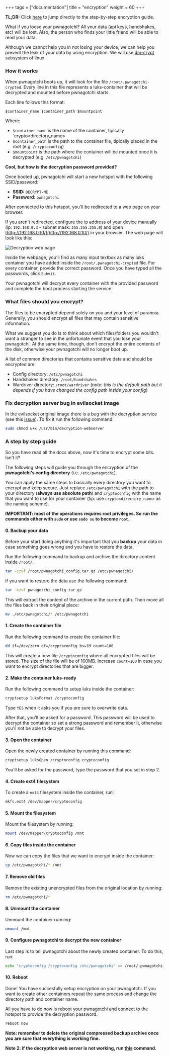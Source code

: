 +++
tags = ["documentation"]
title = "encryption"
weight = 60
+++

**TL;DR:** Click [here](#a-step-by-step-guide) to jump directly to the step-by-step encryption guide.

What if you loose your pwnagotchi? All your data (api keys, handshakes, etc) will be lost. Also, the person who finds your little friend will be able to read your data.

Although we cannot help you in not losing your device, we can help you prevent the leak of your data by using encryption. We will use [dm-crypt](https://en.wikipedia.org/wiki/Dm-crypt) subsystem of linux.

### How it works

When pwnagotchi boots up, it will look for the file `/root/.pwnagotchi-crypted`. Every line in this file represents a luks-container that will be decrypted and mounted before pwnagotchi starts.

Each line follows this format:

```
$container_name $container_path $mountpoint
```

Where:

- `$container_name` is the name of the container, tipically `crypto<directory_name>
- `$container_path` is the path to the container file, tipically placed in the root (e.g. `/cryptoconfig`)
- `$mountpoint` is the path where the container will be mounted once it is decrypted (e.g. `/etc/pwnagotchi`)

**Cool, but how is the decryption password provided?**

Once booted up, pwnagotchi will start a new hotspot with the following SSID/password:

- **SSID:** `DECRYPT-ME`
- **Password:** `pwnagotchi`

After connected to this hotspot, you'll be redirected to a web page on your browser.

If you aren't redirected, configure the ip address of your device manually (ip: `192.168.0.3` - subnet mask: `255.255.255.0`) and open [http://192.168.0.10/](http://192.168.0.10/) in your browser. The web page will look like this:

![Decryption web page](https://i.imgur.com/BRGATme.png)

Inside the webpage, you'll find as many input textbox as many luks container you have added inside the `/root/.pwnagotchi-crypted` file. For every container, provide the correct password. Once you have typed all the passwords, click `Submit`.

Your pwnagotchi will decrypt every container with the provided password and complete the boot process starting the service.

### What files should you encrypt?

The files to be encrypted depend solely on you and your level of paranoia. Generally, you should encrypt all files that may contain sensitive information.

What we suggest you do is to think about which files/folders you wouldn't want a stranger to see in the unfortunate event that you lose your pwnagotchi. At the same time, though, don't encrypt the entire contents of the disk, otherwise your pwnagotchi will no longer boot up.

A list of common directories that contains sensitive data and should be encrypted are:

- Config directory: `/etc/pwnagotchi`
- Handshakes directory: `/root/handshakes`
- Wardriver directory: `/root/wardriver` (*note: this is the default path but it depends if you have changed the config path inside your config*)

### Fix decryption server bug in evilsocket image

In the evilsocket original image there is a bug with the decryption service (see this [issue](https://github.com/evilsocket/pwnagotchi/issues/879)). To fix it run the following command:

```sh
sudo chmod u+x /usr/bin/decryption-webserver
```

### A step by step guide

So you have read all the docs above, now it's time to encrypt some bits. Isn't it?

The following steps will guide you through the encryption of the **pwnagotchi's config directory** (i.e. `/etc/pwnagotchi`).

You can apply the same steps to basically every directory you want to encrypt and keep secure. Just replace `/etc/pwnagotchi` with the path to your directory (**always use absolute path**) and `cryptoconfig` with the name that you want to use for your container (tip: use `crypto<directory_name>` as the naming scheme).

**IMPORTANT: most of the operations requires root privileges. So run the commands either with `sudo` or use `sudo su` to become `root`.**

#### 0. Backup your data

Before your start doing anything it's important that you **backup** your data in case something goes wrong and you have to restore the data.

Run the following command to backup and archive the directory content inside `/root/`:

```sh
tar -czvf /root/pwnagotchi_config.tar.gz /etc/pwnagotchi/
```

If you want to restore the data use the following command:

```sh
tar -xzvf pwnagotchi_config.tar.gz
```

This will extract the content of the archive in the current path. Then move all the files back in their original place:

```sh
mv ./etc/pwnagotchi/* /etc/pwnagotchi
```

#### 1. Create the container file

Run the following command to create the container file:

```sh
dd if=/dev/zero of=/cryptoconfig bs=1M count=100
```

This will create a new file `/cryptoconfig` where all encrypted files will be stored. The size of the file will be of 100MB. Increase `count=100` in case you want to encrypt directories that are bigger.

#### 2. Make the container luks-ready

Run the following command to setup luks inside the container:

```sh
cryptsetup luksFormat /cryptoconfig
```

Type `YES` when it asks you if you are sure to overwrite data.

After that, you'll be asked for a password. This password will be used to decrypt the container so set a strong password and remember it, otherwise you'll not be able to decrypt your files.

#### 3. Open the container

Open the newly created container by running this command:

```sh
cryptsetup luksOpen /cryptoconfig cryptoconfig
```

You'll be asked for the password, type the password that you set in step 2.

#### 4. Create ext4 filesystem

To create a `ext4` filesystem inside the container, run:

```sh
mkfs.ext4 /dev/mapper/cryptoconfig
```

#### 5. Mount the filesystem

Mount the filesystem by running:

```sh
mount /dev/mapper/cryptoconfig /mnt
```

#### 6. Copy files inside the container

Now we can copy the files that we want to encrypt inside the container:

```sh
cp /etc/pwnagotchi/* /mnt
```

#### 7. Remove old files

Remove the existing unencrypted files from the original location by running:

```sh
rm /etc/pwnagotchi/*
```

#### 8. Unmount the container

Unmount the container running:

```sh
umount /mnt
```

#### 9. Configure pwnagotchi to decrypt the new container

Last step is to tell pwnagotchi about the newly created container. To do this, run:

```sh
echo "cryptoconfig /cryptoconfig /etc/pwnagotchi" >> /root/.pwnagotchi-crypted
```

#### 10. Reboot

Done! You have succesfully setup encryption on your pwnagotchi. If you want to create other containers repeat the same process and change the directory path and container name.

All you have to do now is reboot your pwnagotchi and connect to the hotspot to provide the decryption password.

```sh
reboot now
```

**Note: remember to delete the original compressed backup archive once you are sure that everything is working fine.**

**Note 2: if the decryption web server is not working, run [this](#fix-decryption-server-bug-in-evilsocket-image) command.**

